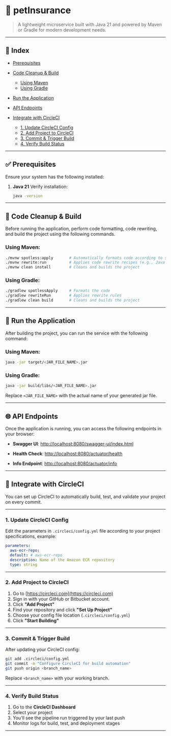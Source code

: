 # 🦩 petInsurance

> A lightweight microservice built with Java 21 and powered by Maven or Gradle for modern development needs.

---

## 📜 Index

* [Prerequisites](#prerequisites)
* [Code Cleanup & Build](#code-cleanup--build)

   * [Using Maven](#using-maven)
   * [Using Gradle](#using-gradle)
* [Run the Application](#run-the-application)
* [API Endpoints](#api-endpoints)
* [Integrate with CircleCI](#integrate-with-circleci)

   * [1. Update CircleCI Config](#1-update-circleci-config)
   * [2. Add Project to CircleCI](#2-add-project-to-circleci)
   * [3. Commit & Trigger Build](#3-commit--trigger-build)
   * [4. Verify Build Status](#4-verify-build-status)

---

## ✅ Prerequisites

Ensure your system has the following installed:

1. **Java 21**
   Verify installation:

   ```bash
   java -version
   ```

---

## 🧺 Code Cleanup & Build

Before running the application, perform code formatting, code rewriting, and build the project using the following commands.

### Using Maven:

```bash
./mvnw spotless:apply       # Automatically formats code according to style rules
./mvnw rewrite:run          # Applies code rewrite recipes (e.g., Java upgrades)
./mvnw clean install        # Cleans and builds the project
```

### Using Gradle:

```bash
./gradlew spotlessApply     # Formats the code
./gradlew rewriteRun        # Applies rewrite rules
./gradlew clean build       # Cleans and builds the project
```

---

## 🚀 Run the Application

After building the project, you can run the service with the following command:

### Using Maven:

```bash
java -jar target/<JAR_FILE_NAME>.jar
```

### Using Gradle:

```bash
java -jar build/libs/<JAR_FILE_NAME>.jar
```

Replace `<JAR_FILE_NAME>` with the actual name of your generated jar file.

---

## 🌐 API Endpoints

Once the application is running, you can access the following endpoints in your browser:

* **Swagger UI**:
  [http://localhost:8080/swagger-ui/index.html](http://localhost:8080/swagger-ui/index.html)

* **Health Check**:
  [http://localhost:8080/actuator/health](http://localhost:8080/actuator/health)

* **Info Endpoint**:
  [http://localhost:8080/actuator/info](http://localhost:8080/actuator/info)

---

## 🔄 Integrate with CircleCI

You can set up CircleCI to automatically build, test, and validate your project on every commit.

---

### 1. Update CircleCI Config

Edit the parameters in `.circleci/config.yml` file according to your project specifications, example:

```yaml
parameters:
  aws-ecr-repo:
  default: # aws-ecr-repo
  description: Name of the Amazon ECR repository
  type: string
```

---

### 2. Add Project to CircleCI

1. Go to [https://circleci.com](https://circleci.com)
2. Sign in with your GitHub or Bitbucket account.
3. Click **"Add Project"**
4. Find your repository and click **"Set Up Project"**
5. Choose your config file location (`.circleci/config.yml`)
6. Click **"Start Building"**

---

### 3. Commit & Trigger Build

After updating your CircleCI config:

```bash
git add .circleci/config.yml
git commit -m "Configure CircleCI for build automation"
git push origin <branch_name>
```

Replace `<branch_name>` with your working branch.

---

### 4. Verify Build Status

1. Go to the **CircleCI Dashboard**
2. Select your project
3. You'll see the pipeline run triggered by your last push
4. Monitor logs for build, test, and deployment stages

---
